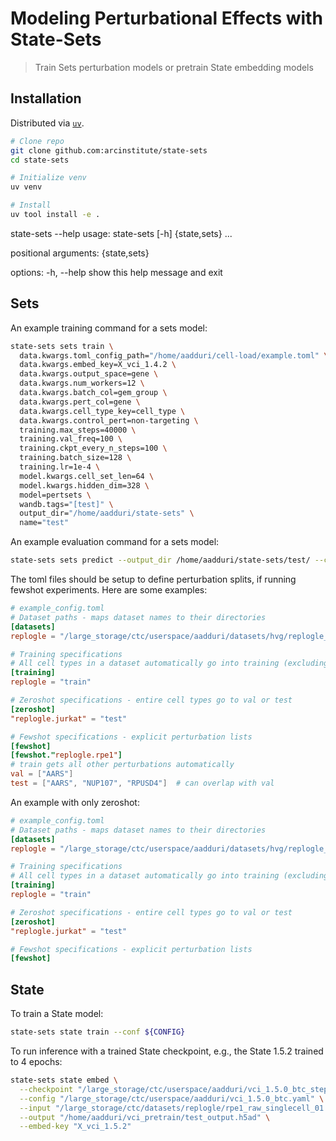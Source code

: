 # Modeling Perturbational Effects with State-Sets

> Train Sets perturbation models or pretrain State embedding models

## Installation

Distributed via [`uv`](https://docs.astral.sh/uv).

```bash
# Clone repo
git clone github.com:arcinstitute/state-sets
cd state-sets

# Initialize venv
uv venv

# Install
uv tool install -e .
```

state-sets --help
usage: state-sets [-h] {state,sets} ...

positional arguments:
  {state,sets}

options:
  -h, --help    show this help message and exit

## Sets

An example training command for a sets model:

```bash
state-sets sets train \
  data.kwargs.toml_config_path="/home/aadduri/cell-load/example.toml" \
  data.kwargs.embed_key=X_vci_1.4.2 \
  data.kwargs.output_space=gene \
  data.kwargs.num_workers=12 \
  data.kwargs.batch_col=gem_group \
  data.kwargs.pert_col=gene \
  data.kwargs.cell_type_key=cell_type \
  data.kwargs.control_pert=non-targeting \
  training.max_steps=40000 \
  training.val_freq=100 \
  training.ckpt_every_n_steps=100 \
  training.batch_size=128 \
  training.lr=1e-4 \
  model.kwargs.cell_set_len=64 \
  model.kwargs.hidden_dim=328 \
  model=pertsets \
  wandb.tags="[test]" \
  output_dir="/home/aadduri/state-sets" \
  name="test"
```

An example evaluation command for a sets model:

```bash
state-sets sets predict --output_dir /home/aadduri/state-sets/test/ --checkpoint last.ckpt
```

The toml files should be setup to define perturbation splits, if running fewshot experiments. Here are some examples:

```toml
# example_config.toml
# Dataset paths - maps dataset names to their directories
[datasets]
replogle = "/large_storage/ctc/userspace/aadduri/datasets/hvg/replogle_copy/"

# Training specifications
# All cell types in a dataset automatically go into training (excluding zeroshot/fewshot overrides)
[training]
replogle = "train"

# Zeroshot specifications - entire cell types go to val or test
[zeroshot]
"replogle.jurkat" = "test"

# Fewshot specifications - explicit perturbation lists
[fewshot]
[fewshot."replogle.rpe1"]
# train gets all other perturbations automatically
val = ["AARS"]
test = ["AARS", "NUP107", "RPUSD4"]  # can overlap with val
```

An example with only zeroshot:

```toml
# example_config.toml
# Dataset paths - maps dataset names to their directories
[datasets]
replogle = "/large_storage/ctc/userspace/aadduri/datasets/hvg/replogle_copy/"

# Training specifications
# All cell types in a dataset automatically go into training (excluding zeroshot/fewshot overrides)
[training]
replogle = "train"

# Zeroshot specifications - entire cell types go to val or test
[zeroshot]
"replogle.jurkat" = "test"

# Fewshot specifications - explicit perturbation lists
[fewshot]
```

## State

To train a State model:

```bash
state-sets state train --conf ${CONFIG}
```

To run inference with a trained State checkpoint, e.g., the State 1.5.2 trained to 4 epochs:

```bash
state-sets state embed \
  --checkpoint "/large_storage/ctc/userspace/aadduri/vci_1.5.0_btc_step=195000_epoch=4.ckpt" \
  --config "/large_storage/ctc/userspace/aadduri/vci_1.5.0_btc.yaml" \
  --input "/large_storage/ctc/datasets/replogle/rpe1_raw_singlecell_01.h5ad" \
  --output "/home/aadduri/vci_pretrain/test_output.h5ad" \
  --embed-key "X_vci_1.5.2"
```